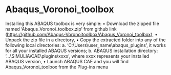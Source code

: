 # Abaqus_Voronoi_toolbox
Installing this ABAQUS toolbox is very simple:
• Download the zipped file named ‘Abaqus_Voronoi_toolbox.zip’ from github link (https://github.com/Abaqus-Voronoitoolbox/Abaqus_Voronoi_toolbox),
• Unpack the zip file in a directory,
• Copy the extracted folder into any of the following local directories:
a. ‘C:\Users\user_name\abaqus_plugins’, it works for all your installed ABAQUS versions;
b. ABAQUS installation directory: ‘...\SIMULIA\CAE\plugins\xxxx’, where xxxx represents your installed ABAQUS
version,
• Launch ABAQUS CAE and you will find Abaqus_Voronoi_toolbox from the Plug-ins menu
